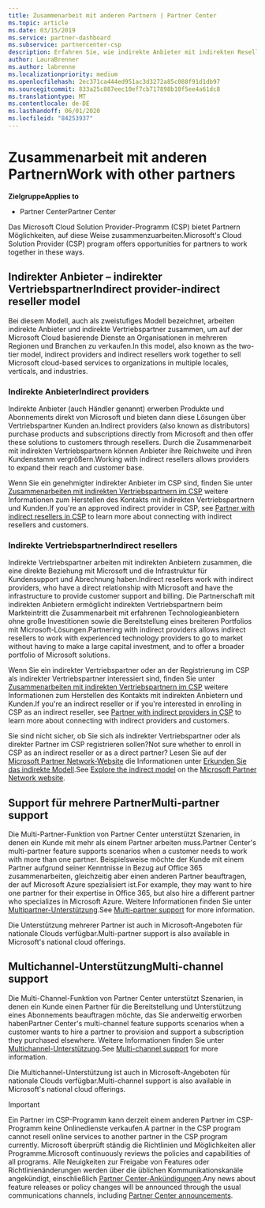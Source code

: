 ```yaml
---
title: Zusammenarbeit mit anderen Partnern | Partner Center
ms.topic: article
ms.date: 03/15/2019
ms.service: partner-dashboard
ms.subservice: partnercenter-csp
description: Erfahren Sie, wie indirekte Anbieter mit indirekten Resellern im Cloud Solution Provider-Programm (CSP) zusammenarbeiten, und legen Sie fest, welche Rolle für Sie geeignet ist.
author: LauraBrenner
ms.author: labrenne
ms.localizationpriority: medium
ms.openlocfilehash: 2ec371ca444ed951ac3d3272a85c088f91d1db97
ms.sourcegitcommit: 833a25c887eec10ef7cb717898b10f5ee4a61dc8
ms.translationtype: MT
ms.contentlocale: de-DE
ms.lasthandoff: 06/01/2020
ms.locfileid: "84253937"
---
```

# <a name="work-with-other-partners"></a><span data-ttu-id="d4046-103">Zusammenarbeit mit anderen Partnern</span><span class="sxs-lookup"><span data-stu-id="d4046-103">Work with other partners</span></span>

<span data-ttu-id="d4046-104">**Zielgruppe**</span><span class="sxs-lookup"><span data-stu-id="d4046-104">**Applies to**</span></span>

-  <span data-ttu-id="d4046-105">Partner Center</span><span class="sxs-lookup"><span data-stu-id="d4046-105">Partner Center</span></span>

<span data-ttu-id="d4046-106">Das Microsoft Cloud Solution Provider-Programm (CSP) bietet Partnern Möglichkeiten, auf diese Weise zusammenzuarbeiten.</span><span class="sxs-lookup"><span data-stu-id="d4046-106">Microsoft's Cloud Solution Provider (CSP) program offers opportunities for partners to work together in these ways.</span></span>

## <a name="indirect-provider-indirect-reseller-model"></a><span data-ttu-id="d4046-107">Indirekter Anbieter – indirekter Vertriebspartner</span><span class="sxs-lookup"><span data-stu-id="d4046-107">Indirect provider-indirect reseller model</span></span>

<span data-ttu-id="d4046-108">Bei diesem Modell, auch als zweistufiges Modell bezeichnet, arbeiten indirekte Anbieter und indirekte Vertriebspartner zusammen, um auf der Microsoft Cloud basierende Dienste an Organisationen in mehreren Regionen und Branchen zu verkaufen.</span><span class="sxs-lookup"><span data-stu-id="d4046-108">In this model, also known as the two-tier model, indirect providers and indirect resellers work together to sell Microsoft cloud-based services to organizations in multiple locales, verticals, and industries.</span></span> 

### <a name="indirect-providers"></a><span data-ttu-id="d4046-109">Indirekte Anbieter</span><span class="sxs-lookup"><span data-stu-id="d4046-109">Indirect providers</span></span>

<span data-ttu-id="d4046-110">Indirekte Anbieter (auch Händler genannt) erwerben Produkte und Abonnements direkt von Microsoft und bieten dann diese Lösungen über Vertriebspartner Kunden an.</span><span class="sxs-lookup"><span data-stu-id="d4046-110">Indirect providers (also known as distributors) purchase products and subscriptions directly from Microsoft and then offer these solutions to customers through resellers.</span></span> <span data-ttu-id="d4046-111">Durch die Zusammenarbeit mit indirekten Vertriebspartnern können Anbieter ihre Reichweite und ihren Kundenstamm vergrößern.</span><span class="sxs-lookup"><span data-stu-id="d4046-111">Working with indirect resellers allows providers to expand their reach and customer base.</span></span> 

<span data-ttu-id="d4046-112">Wenn Sie ein genehmigter indirekter Anbieter im CSP sind, finden Sie unter [Zusammenarbeiten mit indirekten Vertriebspartnern im CSP](indirect-provider-tasks-in-partner-center.md) weitere Informationen zum Herstellen des Kontakts mit indirekten Vertriebspartnern und Kunden.</span><span class="sxs-lookup"><span data-stu-id="d4046-112">If you're an approved indirect provider in CSP, see [Partner with indirect resellers in CSP](indirect-provider-tasks-in-partner-center.md) to learn more about connecting with indirect resellers and customers.</span></span> 

### <a name="indirect-resellers"></a><span data-ttu-id="d4046-113">Indirekte Vertriebspartner</span><span class="sxs-lookup"><span data-stu-id="d4046-113">Indirect resellers</span></span> 

<span data-ttu-id="d4046-114">Indirekte Vertriebspartner arbeiten mit indirekten Anbietern zusammen, die eine direkte Beziehung mit Microsoft und die Infrastruktur für Kundensupport und Abrechnung haben.</span><span class="sxs-lookup"><span data-stu-id="d4046-114">Indirect resellers work with indirect providers, who have a direct relationship with Microsoft and have the infrastructure to provide customer support and billing.</span></span> <span data-ttu-id="d4046-115">Die Partnerschaft mit indirekten Anbietern ermöglicht indirekten Vertriebspartnern beim Markteintritt die Zusammenarbeit mit erfahrenen Technologieanbietern ohne große Investitionen sowie die Bereitstellung eines breiteren Portfolios mit Microsoft-Lösungen.</span><span class="sxs-lookup"><span data-stu-id="d4046-115">Partnering with indirect providers allows indirect resellers to work with experienced technology providers to go to market without having to make a large capital investment, and to offer a broader portfolio of Microsoft solutions.</span></span> 

<span data-ttu-id="d4046-116">Wenn Sie ein indirekter Vertriebspartner oder an der Registrierung im CSP als indirekter Vertriebspartner interessiert sind, finden Sie unter [Zusammenarbeiten mit indirekten Vertriebspartnern im CSP](indirect-reseller-tasks-in-partner-center.md) weitere Informationen zum Herstellen des Kontakts mit indirekten Anbietern und Kunden.</span><span class="sxs-lookup"><span data-stu-id="d4046-116">If you're an indirect reseller or if you're interested in enrolling in CSP as an indirect reseller, see [Partner with indirect providers in CSP](indirect-reseller-tasks-in-partner-center.md) to learn more about connecting with indirect providers and customers.</span></span>

<span data-ttu-id="d4046-117">Sie sind nicht sicher, ob Sie sich als indirekter Vertriebspartner oder als direkter Partner im CSP registrieren sollen?</span><span class="sxs-lookup"><span data-stu-id="d4046-117">Not sure whether to enroll in CSP as an indirect reseller or as a direct partner?</span></span> <span data-ttu-id="d4046-118">Lesen Sie auf der [Microsoft Partner Network-Website](https://partner.microsoft.com) die Informationen unter [Erkunden Sie das indirekte Modell](https://partner.microsoft.com/cloud-solution-provider/indirect).</span><span class="sxs-lookup"><span data-stu-id="d4046-118">See [Explore the indirect model](https://partner.microsoft.com/cloud-solution-provider/indirect) on the [Microsoft Partner Network website](https://partner.microsoft.com).</span></span>   

## <a name="multi-partner-support"></a><span data-ttu-id="d4046-119">Support für mehrere Partner</span><span class="sxs-lookup"><span data-stu-id="d4046-119">Multi-partner support</span></span>

<span data-ttu-id="d4046-120">Die Multi-Partner-Funktion von Partner Center unterstützt Szenarien, in denen ein Kunde mit mehr als einem Partner arbeiten muss.</span><span class="sxs-lookup"><span data-stu-id="d4046-120">Partner Center's multi-partner feature supports scenarios when a customer needs to work with more than one partner.</span></span> <span data-ttu-id="d4046-121">Beispielsweise möchte der Kunde mit einem Partner aufgrund seiner Kenntnisse in Bezug auf Office 365 zusammenarbeiten, gleichzeitig aber einen anderen Partner beauftragen, der auf Microsoft Azure spezialisiert ist.</span><span class="sxs-lookup"><span data-stu-id="d4046-121">For example, they may want to hire one partner for their expertise in Office 365, but also hire a different partner who specializes in Microsoft Azure.</span></span> <span data-ttu-id="d4046-122">Weitere Informationen finden Sie unter [Multipartner-Unterstützung](multipartner.md).</span><span class="sxs-lookup"><span data-stu-id="d4046-122">See [Multi-partner support](multipartner.md) for more information.</span></span>

<span data-ttu-id="d4046-123">Die Unterstützung mehrerer Partner ist auch in Microsoft-Angeboten für nationale Clouds verfügbar.</span><span class="sxs-lookup"><span data-stu-id="d4046-123">Multi-partner support is also available in Microsoft's national cloud offerings.</span></span> 

## <a name="multi-channel-support"></a><span data-ttu-id="d4046-124">Multichannel-Unterstützung</span><span class="sxs-lookup"><span data-stu-id="d4046-124">Multi-channel support</span></span>

<span data-ttu-id="d4046-125">Die Multi-Channel-Funktion von Partner Center unterstützt Szenarien, in denen ein Kunde einen Partner für die Bereitstellung und Unterstützung eines Abonnements beauftragen möchte, das Sie anderweitig erworben haben</span><span class="sxs-lookup"><span data-stu-id="d4046-125">Partner Center's multi-channel feature supports scenarios when a customer wants to hire a partner to provision and support a subscription they purchased elsewhere.</span></span> <span data-ttu-id="d4046-126">Weitere Informationen finden Sie unter [Multichannel-Unterstützung](multichannel.md).</span><span class="sxs-lookup"><span data-stu-id="d4046-126">See [Multi-channel support](multichannel.md) for more information.</span></span>

<span data-ttu-id="d4046-127">Die Multichannel-Unterstützung ist auch in Microsoft-Angeboten für nationale Clouds verfügbar.</span><span class="sxs-lookup"><span data-stu-id="d4046-127">Multi-channel support is also available in Microsoft's national cloud offerings.</span></span>

> [!IMPORTANT]  
> <span data-ttu-id="d4046-128">Ein Partner im CSP-Programm kann derzeit einem anderen Partner im CSP-Programm keine Onlinedienste verkaufen.</span><span class="sxs-lookup"><span data-stu-id="d4046-128">A partner in the CSP program cannot resell online services to another partner in the CSP program currently.</span></span> <span data-ttu-id="d4046-129">Microsoft überprüft ständig die Richtlinien und Möglichkeiten aller Programme.</span><span class="sxs-lookup"><span data-stu-id="d4046-129">Microsoft continuously reviews the policies and capabilities of all programs.</span></span> <span data-ttu-id="d4046-130">Alle Neuigkeiten zur Freigabe von Features oder Richtlinienänderungen werden über die üblichen Kommunikationskanäle angekündigt, einschließlich [Partner Center-Ankündigungen](announcements/index.md).</span><span class="sxs-lookup"><span data-stu-id="d4046-130">Any news about feature releases or policy changes will be announced through the usual communications channels, including [Partner Center announcements](announcements/index.md).</span></span>
